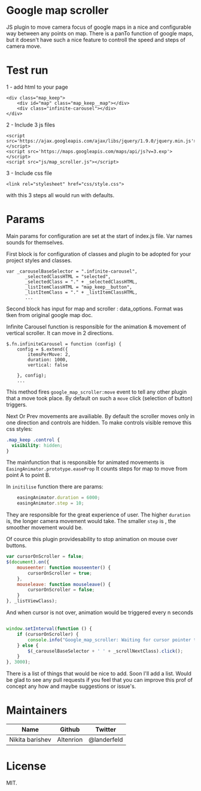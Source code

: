 # Google map scroller
JS plugin to move camera focus of google maps in a nice and configurable way between any points on map. 
 There is a panTo function of google maps, but it doesn't have such a nice feature to controll the speed and steps of camera move.
 
# Test run

1 -  add html to your page
```
<div class="map_keep">
    <div id="map" class="map_keep__map"></div>
    <div class="infinite-carousel"></div>
</div>
```
 2 - Include 3 js files
```
<script src='https://ajax.googleapis.com/ajax/libs/jquery/1.9.0/jquery.min.js'></script>
<script src='https://maps.googleapis.com/maps/api/js?v=3.exp'></script>
<script src="js/map_scroller.js"></script>
```

 3 -  Include css file
```
<link rel="stylesheet" href="css/style.css">
```
with this 3 steps all would run with defaults.


# Params

Main params for configuration are set at the start of index.js file. Var names sounds for themselves.
 
First block is for configuration of classes and plugin to be adopted for your project styles and classes.
```
var _carouselBaseSelector = ".infinite-carousel",
       _selectedClassHTML = "selected",
       _selectedClass = "." + _selectedClassHTML,
       _listItemClassHTML = "map_keep__button",
       _listItemClass = "." + _listItemClassHTML,
       ...
``` 

Second block has input for map and scroller : data_options. Format was tken from original google map doc.



Infinite Carousel function is responsible for the animation & movement of vertical scroller.
It can move in 2 directions. 

```$js
$.fn.infiniteCarousel = function (config) {
    config = $.extend({
        itemsPerMove: 2,
        duration: 1000,
        vertical: false
        
    }, config);
    ...

```
This method fires ``google_map_scroller:move`` event to tell any other plugin that a move took place. By default on such a `move` click (selection of button) triggers.

Next Or Prev movements are availiable. By default the scroller moves only in one direction and controls are hidden. 
To make controls visible remove this css styles: 

```css
.map_keep .control {
  visibility: hidden;
}
```

The mainfunction that is responsible for animated movements is `EasingAnimator.prototype.easeProp`
It counts steps for map to move from point A to point B.

In ``initilise`` function there are params: 
```js
    easingAnimator.duration = 6000;
    easingAnimator.step = 10;
```
They are responsible for the great experience of  user. The higher `duration` is, the longer camera movement would take. The smaller `step` is , the smoother movement would be.


Of cource this plugin providesability to stop animation on mouse over buttons.
```js
var cursorOnScroller = false;
$(document).on({
    mouseenter: function mouseenter() {
        cursorOnScroller = true;
    },
    mouseleave: function mouseleave() {
        cursorOnScroller = false;
    }
}, _listViewClass);
```
And when cursor is not over, animation would be triggered every n seconds
```js

window.setInterval(function () {
    if (cursorOnScroller) {
        console.info("Google_map_scroller: Waiting for cursor pointer to leave");
    } else {
        $(_carouselBaseSelector + ' ' + _scrollNextClass).click();
    }
}, 3000); 
```
There is a list of things that would be nice to add. Soon I'll add a list. 
Would be glad to see any pull requests if you feel that you can improve this prof of concept any how and maybe suggestions or issue's.
 



# Maintainers
Name            | Github     | Twitter     |
--------------- | ---------- | ----------- |
Nikita barishev | Altenrion  | @landerfeld |

# License

MIT.
